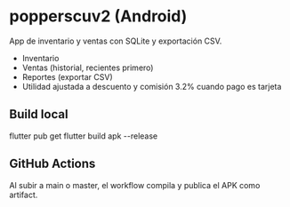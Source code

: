 # popperscuv2 (Android)
App de inventario y ventas con SQLite y exportación CSV.
- Inventario
- Ventas (historial, recientes primero)
- Reportes (exportar CSV)
- Utilidad ajustada a descuento y comisión 3.2% cuando pago es tarjeta

## Build local
flutter pub get
flutter build apk --release

## GitHub Actions
Al subir a main o master, el workflow compila y publica el APK como artifact.
